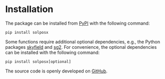 # Installation

The package can be installed from [PyPI](https://pypi.org/project/solposx/) with the following command:

    pip install solposx

Some functions require additional optional dependencies, e.g., the Python packages [skyfield](https://pypi.org/project/skyfield/) and [sg2](https://pypi.org/project/sg2). For convenience, the optional dependencies can be installed with the following command:

    pip install solposx[optional]

The source code is openly developed on [GitHub](https://github.com/pvlib/solposx).
